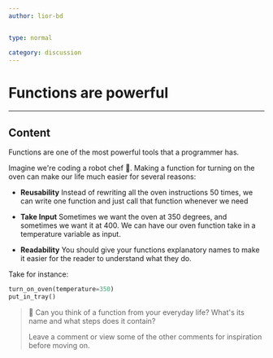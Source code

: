 ```yaml
---
author: lior-bd


type: normal

category: discussion
---
```


# Functions are powerful

---
## Content

Functions are one of the most powerful tools that a programmer has.

Imagine we're coding a robot chef 🤖. Making a function for turning on the oven can make our life much easier for several reasons:

- **Reusability**
  Instead of rewriting all the oven instructions 50 times, we can write one function and just call that function whenever we need

- **Take Input**
  Sometimes we want the oven at 350 degrees, and sometimes we want it at 400. We can have our oven function take in a temperature variable as input.

- **Readability**
You should give your functions explanatory names to make it easier for the reader to understand what they do. 

Take for instance:
```python
turn_on_oven(temperature=350)
put_in_tray()
```


> 💬 Can you think of a function from your everyday life? What's its name and what steps does it contain?
>
> Leave a comment or view some of the other comments for inspiration before moving on.